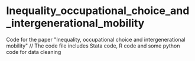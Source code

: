 # Inequality_occupational_choice_and_intergenerational_mobility
Code for the paper "Inequality, occupational choice and intergenerational mobility" //
The code file includes Stata code, R code and some python code for data cleaning
